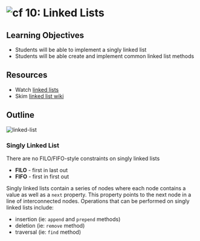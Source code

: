 ![cf](http://i.imgur.com/7v5ASc8.png) 10: Linked Lists
===

## Learning Objectives
* Students will be able to implement a singly linked list
* Students will be able create and implement common linked list methods

## Resources
* Watch [linked lists]
* Skim [linked list wiki]

## Outline
![linked-list](https://s3-us-west-2.amazonaws.com/slugbyte-assets/linked-list.svg)

### Singly Linked List
There are no FILO/FIFO-style constraints on singly linked lists
  * **FILO** - first in last out
  * **FIFO** - first in first out

Singly linked lists contain a series of nodes where each node contains a value as well as a `next` property. This property points to the next node in a line of interconnected nodes. Operations that can be performed on singly linked lists include:
  * insertion (ie: `append` and `prepend` methods)
  * deletion (ie: `remove` method)
  * traversal (ie: `find` method)

[linked lists]: https://www.youtube.com/watch?v=njTh_OwMljA
[linked list wiki]: https://en.wikipedia.org/wiki/Linked_list
